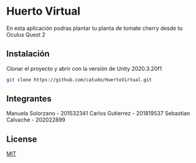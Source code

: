 # Huerto Virtual 

En esta aplicación podras plantar tu planta de tomate cherry desde tu Oculus Quest 2

## Instalación

Clonar el proyecto y abrir con la versión de Unity 2020.3.20f1

```bash
git clone https://github.com/catudo/HuertoVirtual.git
```

## Integrantes

Manuela Solorzano - 201532341
Carlos Gutierrez - 201819537
Sebastian Calvache - 202022899


## License
[MIT](https://choosealicense.com/licenses/mit/)
